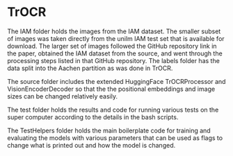 # TrOCR

The IAM folder holds the images from the IAM dataset. The smaller subset of images was taken directly from the unilm IAM test set that is available for download.
The larger set of images followed the GitHub repository link in the paper, obtained the IAM dataset from the source, and went through the processing steps listed
in that GitHub repository. The labels folder has the data split into the Aachen partition as was done in TrOCR.

The source folder includes the extended HuggingFace TrOCRProcessor and VisionEncoderDecoder so that the the positional embeddings and image sizes can be changed
relatively easily.

The test folder holds the results and code for running various tests on the super computer according to the details in the bash scripts.

The TestHelpers folder holds the main boilerplate code for training and evaluating the models with various parameters that can be used as flags to change what is
printed out and how the model is changed.
